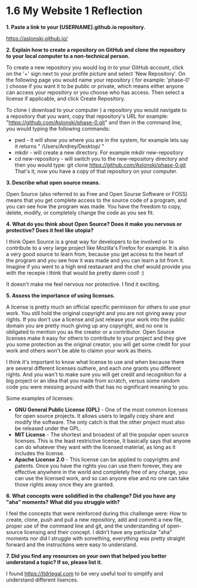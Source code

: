 # 1.6 My Website 1 Reflection

**1. Paste a link to your [USERNAME].github.io repository.**

https://aslonski.github.io/


**2. Explain how to create a repository on GitHub and clone the repository to your local computer to a non-technical person.**

To create a new repository you would log in to your GitHub account, click on the '+' sign next to your profile picture and select 'New Repository'. On the following page you would name your repository ( for example: 'phase-0' ) choose if you want it to be public or private, which means either anyone can access your repository or you choose who has access. Then select a license if applicable, and click Create Repository.

To clone ( download to your computer ) a repository you would navigate to a repository that you want, copy that repository's URL for example: "https://github.com/Aslonski/phase-0.git" and then in the command line, you would typing the following commands:
* pwd - it will show you where you are in the system, for example lets say it returns " /Users/Andrey/Desktop/ "
* mkdir - will create a new directory. For example mkdir new-repository
* cd new-repository - will switch you to the new-repository directory
and then you would type: git clone https://github.com/Aslonski/phase-0.git
That's it, now you have a copy of that repository on your computer.


**3. Describe what open source means.**

Open Source (also referred to as Free and Open Sourse Software or FOSS) means that you get complete access to the source code of a program, and you can see how the program was made. You have the freedom to copy, delete, modify, or completely change the code as you see fit.


**4. What do you think about Open Source? Does it make you nervous or protective? Does it feel like utopia?**

I think Open Source is a great way for developers to be involved or to contribute to a very large project like Mozilla's Firefox for example.
It is also a very good source to learn from, because you get access to the heart of the program and you see how it was made and you can learn a lot from it. Imagine if you went to a high end restaurant and the chef would provide you with the recepie i think that would be pretty damn cool! :)

It doesn't make me feel nervous nor protective. I find it exciting.


**5. Assess the importance of using licenses.**

A license is pretty much an official specific permisson for others to use your work. You still hold the original copyright and you are not giving away your rights.
If you don't use a license and just release your work into the public domain
you are pretty much giving up any copyright, and no one is obligated to mention you as the creator or a contributor.
Open Source licenses make it easy for others to contribute to your project and they give you some protection as the original creator, you will get some credit for your work and others won't be able to claimn your work as theirs.

I think it's important to know what license to use and when because there are several different licenses outhere, and each one grants you different rights. And you wan't to make sure you will get credit and recognition for a big project or an idea that you made from scratch, versus some random code you were messing around with that has no significant meaning to you.

Some examples of licenses:

* **GNU General Public License (GPL)** - One of the most common licenses for open source projects. It allows users to legally copy share and modify the software. The only catch is that the other project must also be released under the GPL.
* **MIT License** - The shortest and broadest of all the popular open source licenses. This is the least restrictive license, It basically says that anyone can do whatever they want with the licensed material, as long as it includes the license.
* **Apache License 2.0** - This license can be applied to copyrights and patents. Once you have the rights you can use them forever, they are effective anywhere in the world and completely free of any charge, you can use the licensed work, and so can anyone else and no one can take those rights away once they are granted.


**6. What concepts were solidified in the challenge? Did you have any "aha" moments? What did you struggle with?**

I feel the concepts that were reinforced during this challenge were: How to create, clone, push and pull a new repository, add and commit a new file, proper use of the command line and git, and the understanding of open-source licensing and their concept.
I didn't have any particular "aha" moments nor did I struggle with something, everything was pretty straight forward and the instructions were easy to understand.


**7. Did you find any resources on your own that helped you better understand a topic? If so, please list it.**

I found https://tldrlegal.com to be very useful tool to simplify and understand different lisences.